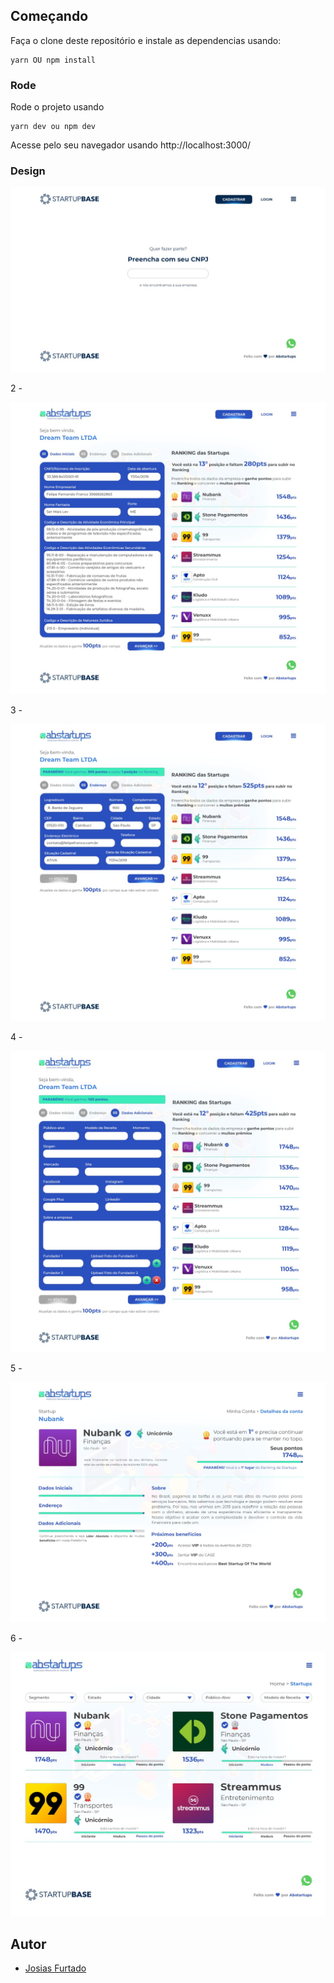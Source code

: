 ## Começando

Faça o clone deste repositório e instale as dependencias usando:

```
yarn OU npm install
```

### Rode

Rode o projeto usando

```
yarn dev ou npm dev
```

Acesse pelo seu navegador usando http://localhost:3000/

### Design

![](https://github.com/JosiasFurtado/challengeAbstartups/blob/master/design/1.jpeg)

2 -

![](https://github.com/JosiasFurtado/challengeAbstartups/blob/master/design/2.jpeg)

3 -

![](https://github.com/JosiasFurtado/challengeAbstartups/blob/master/design/3.jpeg)

4 -

![](https://github.com/JosiasFurtado/challengeAbstartups/blob/master/design/4.jpeg)

5 -

![](https://github.com/JosiasFurtado/challengeAbstartups/blob/master/design/5.jpeg)

6 -

![](https://github.com/JosiasFurtado/challengeAbstartups/blob/master/design/6.jpeg)

## Autor

- [Josias Furtado](https://github.com/josiasfurtado)

